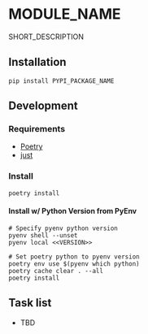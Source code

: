 # MODULE_NAME

SHORT_DESCRIPTION

## Installation

`pip install PYPI_PACKAGE_NAME`

## Development

### Requirements

* [Poetry](https://python-poetry.org/)
* [just](https://github.com/casey/just)

### Install

`poetry install`


#### Install w/ Python Version from PyEnv

```
# Specify pyenv python version
pyenv shell --unset
pyenv local <<VERSION>>

# Set poetry python to pyenv version
poetry env use $(pyenv which python)
poetry cache clear . --all
poetry install
```

## Task list
* TBD
